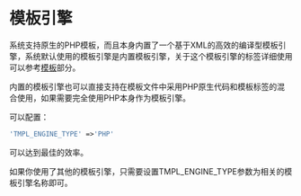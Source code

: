# 模板引擎

系统支持原生的PHP模板，而且本身内置了一个基于XML的高效的编译型模板引擎，系统默认使用的模板引擎是内置模板引擎，关于这个模板引擎的标签详细使用可以参考[模板](模板.md)部分。


内置的模板引擎也可以直接支持在模板文件中采用PHP原生代码和模板标签的混合使用，如果需要完全使用PHP本身作为模板引擎。

可以配置：

```php
'TMPL_ENGINE_TYPE' =>'PHP' 
```

可以达到最佳的效率。

如果你使用了其他的模板引擎，只需要设置TMPL_ENGINE_TYPE参数为相关的模板引擎名称即可。